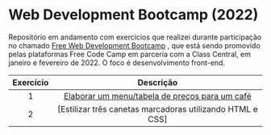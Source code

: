 # Web Development Bootcamp (2022)
 Repositório em andamento com exercícios que realizei durante participação no chamado [Free Web Development Bootcamp](https://www.classcentral.com/report/webdev-bootcamp/) , que está sendo promovido pelas plataformas Free Code Camp em parceria com a Class Central, em janeiro e fevereiro de 2022. O foco é desenvolvimento front-end.

Exercício | Descrição 
:---: | :---: 
1 | [Elaborar um menu/tabela de preços para um café](https://michelelozada.github.io/Web-Dev-Bootcamp-2022/1-Building_a_cafe_menu/)
2 | [Estilizar três canetas marcadoras utilizando HTML e CSS]